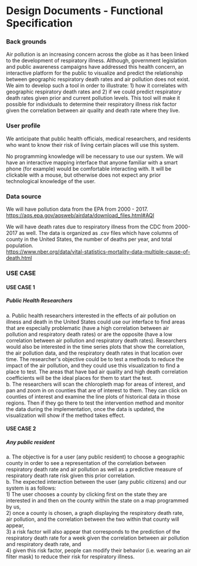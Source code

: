 # Design Documents - Functional Specification
### Back grounds

Air pollution is an increasing concern across the globe as it has been linked to the development of respiratory illness. Although, government legislation and public awareness campaigns have addressed this health concern, an interactive platform for the public to visualize and predict the relationship between geographic respiratory death rates and air pollution does not exist. We aim to develop such a tool in order to illustrate: 1) how it correlates with geographic respiratory death rates and 2) if we could predict respiratory death rates given prior and current pollution levels. This tool will make it possible for individuals to determine their respiratory illness risk factor given the correlation between air quality and death rate where they live.  

### User profile

We anticipate that public health officials, medical researchers, and residents who want to know their risk of living certain places will use this system.

No programming knowledge will be necessary to use our system.  We will have an interactive mapping interface that anyone familiar with a smart phone (for example) would be comfortable interacting with.  It will be clickable with a mouse, but otherwise does not expect any prior technological knowledge of the user.

### Data source

We will have pollution data from the EPA from 2000 - 2017.<br />https://aqs.epa.gov/aqsweb/airdata/download_files.html#AQI

We will have death rates due to respiratory illness from the CDC from 2000-2017 as well.  The data is organized as .csv files which have columns of county in the United States, the number of deaths per year, and total population.<br />https://www.nber.org/data/vital-statistics-mortality-data-multiple-cause-of-death.html

### USE CASE
#### __USE CASE 1__
##### Public Health Researchers<br />
  a. Public health researchers interested in the effects of air pollution on illness and death in the United States could use our interface to find areas that are especially problematic (have a high correlation between air pollution and respiratory death rates) or are the opposite (have a low correlation between air pollution and respiratory death rates). Researchers would also be interested in the time series plots that show the correlation, the air pollution data, and the respiratory death rates in that location over time. The researcher's objective could be to test a methods to reduce the impact of the air pollution, and they could use this visualization to find a place to test. The areas that have bad air quality and high death correlation coefficients will be the ideal places for them to start the test.  <br />
  b. The researchers will scan the chloropleth map for areas of interest, and pan and zoom in on counties that are of interest to them. They can click on counties of interest and examine the line plots of historical data in those regions. Then if they go there to test the intervention method and monitor the data during the implementation, once the data is updated, the visualization will show if the method takes effect.

#### __USE CASE 2__
##### Any public resident<br />
  a. The objective is for a user (any public resident) to choose a geographic county in order to see a representation of the correlation between respiratory death rate and air pollution as well as a predictive measure of respiratory death rate risk given this prior correlation. <br />
  b. The expected interaction between the user (any public citizens) and our system is as follows: <br />1) The user chooses a county by clicking first on the state they are interested in and then on the county within the state on a map programmed by us, <br />2) once a county is chosen, a graph displaying the respiratory death rate, air pollution, and the correlation between the two within that county will appear, <br />3) a risk factor will also appear that corresponds to the prediction of the respiratory death rate for a week given the correlation between air pollution and respiratory death rate, and <br />4) given this risk factor, people can modify their behavior (i.e. wearing an air filter mask) to reduce their risk for respiratory illness.   



